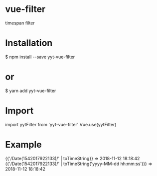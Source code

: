 # vue-filter
timespan filter
# Installation
$ npm install --save yyt-vue-filter
# or
$ yarn add yyt-vue-filter

# Import
import yytFilter from 'yyt-vue-filter'
Vue.use(yytFilter)
# Example
{{'/Date(1542017922133)/' | toTimeString}}  => 2018-11-12 18:18:42
{{'/Date(1542017922133)/' | toTimeString('yyyy-MM-dd hh:mm:ss')}}  => 2018-11-12 18:18:42

